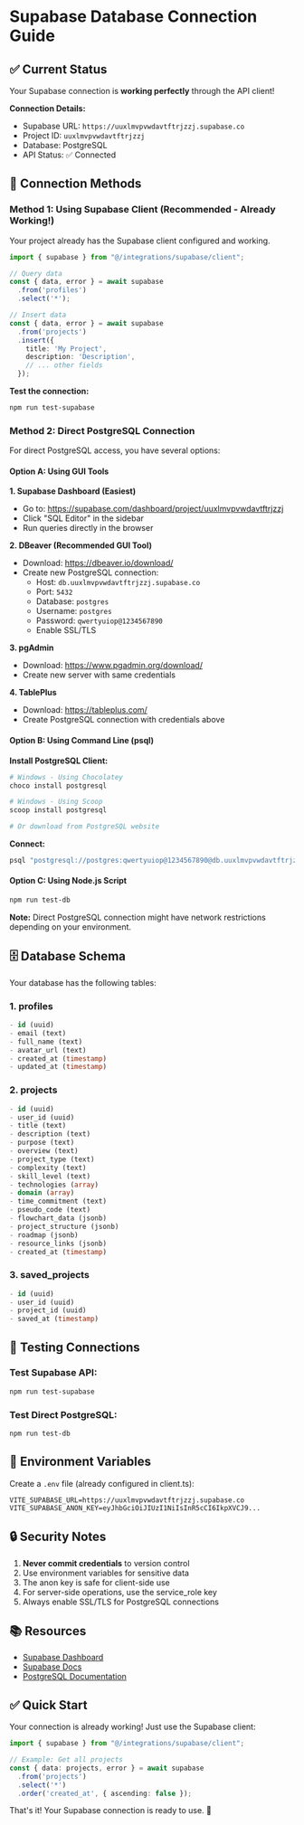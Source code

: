 # Supabase Database Connection Guide

## ✅ Current Status

Your Supabase connection is **working perfectly** through the API client!

**Connection Details:**
- Supabase URL: `https://uuxlmvpvwdavtftrjzzj.supabase.co`
- Project ID: `uuxlmvpvwdavtftrjzzj`
- Database: PostgreSQL
- API Status: ✅ Connected

## 🔧 Connection Methods

### Method 1: Using Supabase Client (Recommended - Already Working!)

Your project already has the Supabase client configured and working.

```typescript
import { supabase } from "@/integrations/supabase/client";

// Query data
const { data, error } = await supabase
  .from('profiles')
  .select('*');

// Insert data
const { data, error } = await supabase
  .from('projects')
  .insert({ 
    title: 'My Project',
    description: 'Description',
    // ... other fields
  });
```

**Test the connection:**
```bash
npm run test-supabase
```

### Method 2: Direct PostgreSQL Connection

For direct PostgreSQL access, you have several options:

#### Option A: Using GUI Tools

**1. Supabase Dashboard (Easiest)**
- Go to: https://supabase.com/dashboard/project/uuxlmvpvwdavtftrjzzj
- Click "SQL Editor" in the sidebar
- Run queries directly in the browser

**2. DBeaver (Recommended GUI Tool)**
- Download: https://dbeaver.io/download/
- Create new PostgreSQL connection:
  - Host: `db.uuxlmvpvwdavtftrjzzj.supabase.co`
  - Port: `5432`
  - Database: `postgres`
  - Username: `postgres`
  - Password: `qwertyuiop@1234567890`
  - Enable SSL/TLS

**3. pgAdmin**
- Download: https://www.pgadmin.org/download/
- Create new server with same credentials

**4. TablePlus**
- Download: https://tableplus.com/
- Create PostgreSQL connection with credentials above

#### Option B: Using Command Line (psql)

**Install PostgreSQL Client:**
```powershell
# Windows - Using Chocolatey
choco install postgresql

# Windows - Using Scoop
scoop install postgresql

# Or download from PostgreSQL website
```

**Connect:**
```bash
psql "postgresql://postgres:qwertyuiop@1234567890@db.uuxlmvpvwdavtftrjzzj.supabase.co:5432/postgres"
```

#### Option C: Using Node.js Script

```bash
npm run test-db
```

**Note:** Direct PostgreSQL connection might have network restrictions depending on your environment.

## 🗄️ Database Schema

Your database has the following tables:

### 1. profiles
```sql
- id (uuid)
- email (text)
- full_name (text)
- avatar_url (text)
- created_at (timestamp)
- updated_at (timestamp)
```

### 2. projects
```sql
- id (uuid)
- user_id (uuid)
- title (text)
- description (text)
- purpose (text)
- overview (text)
- project_type (text)
- complexity (text)
- skill_level (text)
- technologies (array)
- domain (array)
- time_commitment (text)
- pseudo_code (text)
- flowchart_data (jsonb)
- project_structure (jsonb)
- roadmap (jsonb)
- resource_links (jsonb)
- created_at (timestamp)
```

### 3. saved_projects
```sql
- id (uuid)
- user_id (uuid)
- project_id (uuid)
- saved_at (timestamp)
```

## 🧪 Testing Connections

### Test Supabase API:
```bash
npm run test-supabase
```

### Test Direct PostgreSQL:
```bash
npm run test-db
```

## 📝 Environment Variables

Create a `.env` file (already configured in client.ts):

```env
VITE_SUPABASE_URL=https://uuxlmvpvwdavtftrjzzj.supabase.co
VITE_SUPABASE_ANON_KEY=eyJhbGciOiJIUzI1NiIsInR5cCI6IkpXVCJ9...
```

## 🔒 Security Notes

1. **Never commit credentials** to version control
2. Use environment variables for sensitive data
3. The anon key is safe for client-side use
4. For server-side operations, use the service_role key
5. Always enable SSL/TLS for PostgreSQL connections

## 📚 Resources

- [Supabase Dashboard](https://supabase.com/dashboard/project/uuxlmvpvwdavtftrjzzj)
- [Supabase Docs](https://supabase.com/docs)
- [PostgreSQL Documentation](https://www.postgresql.org/docs/)

## ✅ Quick Start

Your connection is already working! Just use the Supabase client:

```typescript
import { supabase } from "@/integrations/supabase/client";

// Example: Get all projects
const { data: projects, error } = await supabase
  .from('projects')
  .select('*')
  .order('created_at', { ascending: false });
```

That's it! Your Supabase connection is ready to use. 🚀

